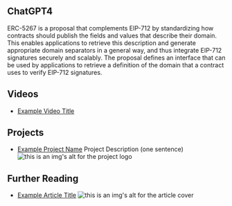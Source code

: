 ## ChatGPT4

ERC-5267 is a proposal that complements EIP-712 by standardizing how contracts should publish the fields and values that describe their domain. This enables applications to retrieve this description and generate appropriate domain separators in a general way, and thus integrate EIP-712 signatures securely and scalably. The proposal defines an interface that can be used by applications to retrieve a definition of the domain that a contract uses to verify EIP-712 signatures.

## Videos

- [Example Video Title](https://www.youtube.com/watch?v=TDGq4aeevgY)

## Projects

- [Example Project Name](https://xxxx.xxx/xxxxx) Project Description (one sentence) ![this is an img's alt for the project logo](https://xxxx.xxx/project-logo.xxx)

## Further Reading

- [Example Article Title](https://xxxx.xxx/xxxxx) ![this is an img's alt for the article cover](https://xxxx.xxx/article-cover.xxx)
